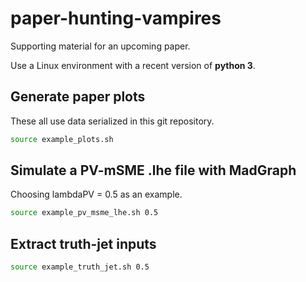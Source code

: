 # paper-hunting-vampires
Supporting material for an upcoming paper.

Use a Linux environment with a recent version of **python 3**.

## Generate paper plots

These all use data serialized in this git repository.

```bash
source example_plots.sh
```


## Simulate a PV-mSME .lhe file with MadGraph

Choosing lambdaPV = 0.5 as an example.

```bash
source example_pv_msme_lhe.sh 0.5
```

## Extract truth-jet inputs

```bash
source example_truth_jet.sh 0.5

```
